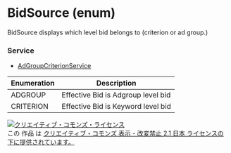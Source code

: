 # BidSource (enum)
BidSource displays which level bid belongs to (criterion or ad group.)
### Service
+ [AdGroupCriterionService](../services/AdGroupCriterionService.md)

| Enumeration | Description | 
|---|---|
| ADGROUP| Effective Bid is Adgroup level bid |
| CRITERION| Effective Bid is Keyword level bid |
<a rel="license" href="http://creativecommons.org/licenses/by-nd/2.1/jp/"><img alt="クリエイティブ・コモンズ・ライセンス" style="border-width:0" src="https://i.creativecommons.org/l/by-nd/2.1/jp/88x31.png" /></a><br />この 作品 は <a rel="license" href="http://creativecommons.org/licenses/by-nd/2.1/jp/">クリエイティブ・コモンズ 表示 - 改変禁止 2.1 日本 ライセンスの下に提供されています。</a>
